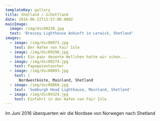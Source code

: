 ```yaml
---
templateKey: gallery
title: Shetland / Schottland
date: 2016-06-22T12:57:00.000Z
mainImage:
  image: /img/dsc09220.jpg
  text: 'Bressey Lighthouse Ankunft in Lerwick, Shetland'
images:
  - image: /img/dsc00973.jpg
    text: Der Hafen von Fair Isle
  - image: /img/dsc09198.jpg
    text: Ein paar dezente Wellchen hatte wir schon...
  - image: /img/dsc09274.jpg
    text: Papageientaucher
  - image: /img/dsc00893.jpg
    text: |
      Nordwestküste, Mainland, Shetland
  - image: /img/dsc00868.jpg
    text: 'Sumburgh Head Lighthouse, Mainland, Shetland'
  - image: /img/dsc09324.jpg
    text: Einfahrt in den Hafen von Fair Isle
---
```

Im Juni 2016 überquerten wir die Nordsee von Norwegen nach Shetland
